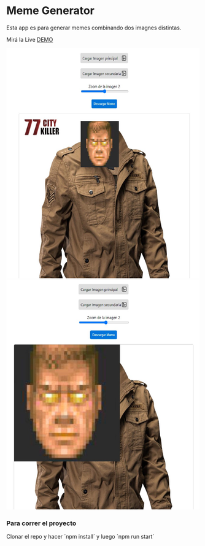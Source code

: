 # Meme Generator

Esta app es para generar memes combinando dos imagnes distintas.

Mirá la Live [DEMO](https://pixlking.github.io/meme-generator/)

<img src="public/Screenshot_1.jpg" height="600px"/>
<img src="public/Screenshot_2.jpg" height="600px"/>

### Para correr el proyecto

Clonar el repo y hacer ´npm install´ y luego ´npm run start´
